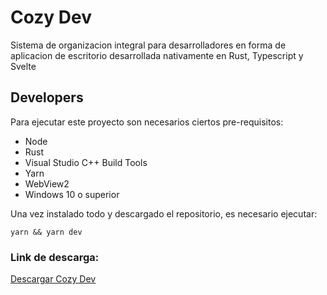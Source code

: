 # Cozy Dev

Sistema de organizacion integral para desarrolladores en forma de aplicacion de escritorio desarrollada nativamente en Rust, Typescript y Svelte

## Developers

Para ejecutar este proyecto son necesarios ciertos pre-requisitos:

- Node
- Rust
- Visual Studio C++ Build Tools
- Yarn
- WebView2
- Windows 10 o superior

Una vez instalado todo y descargado el repositorio, es necesario ejecutar:

`yarn && yarn dev`

### Link de descarga:

[Descargar Cozy Dev](https://google.com)
